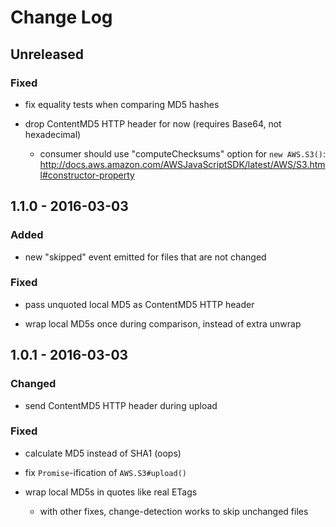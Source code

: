 # Change Log


## Unreleased


### Fixed

- fix equality tests when comparing MD5 hashes

- drop ContentMD5 HTTP header for now (requires Base64, not hexadecimal)

    - consumer should use "computeChecksums" option for `new AWS.S3()`: http://docs.aws.amazon.com/AWSJavaScriptSDK/latest/AWS/S3.html#constructor-property


## 1.1.0 - 2016-03-03


### Added

- new "skipped" event emitted for files that are not changed


### Fixed

- pass unquoted local MD5 as ContentMD5 HTTP header

- wrap local MD5s once during comparison, instead of extra unwrap


## 1.0.1 - 2016-03-03


### Changed

- send ContentMD5 HTTP header during upload


### Fixed

- calculate MD5 instead of SHA1 (oops)

- fix `Promise`-ification of `AWS.S3#upload()`

- wrap local MD5s in quotes like real ETags

    - with other fixes, change-detection works to skip unchanged files
